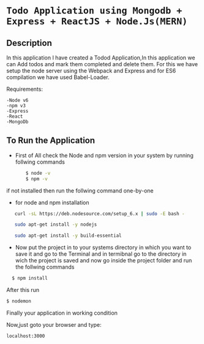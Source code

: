 # `Todo Application using Mongodb + Express + ReactJS + Node.Js(MERN)`

## Description
In this application I have created a Todod Application,In this application we can Add todos and mark them completed and 
delete them.
For this we have setup the node server using the Webpack and Express and for ES6 compilation we have used Babel-Loader.

Requirements:

    -Node v6
    -npm v3
    -Express
    -React
    -MongoDb

## To Run the Application

- First of All check the Node and npm version in your system by running follwing commands
```sh
       $ node -v
       $ npm -v
```
if not installed then run the follwing command one-by-one

- for node and npm installation
```sh
   curl -sL https://deb.nodesource.com/setup_6.x | sudo -E bash -

   sudo apt-get install -y nodejs

   sudo apt-get install -y build-essential
```
- Now put the project in to your systems directory in which you want to save it
 and go to the Terminal and in termibnal go to the directory in wich the project is saved and now go inside the project folder 
 and run the follwing commands
```sh
  $ npm install 
```
After this run
   ```sh
   $ nodemon 
   ```

Finally your application in working condition

Now,just goto your browser and type:

```sh
localhost:3000
``` 
  


 
